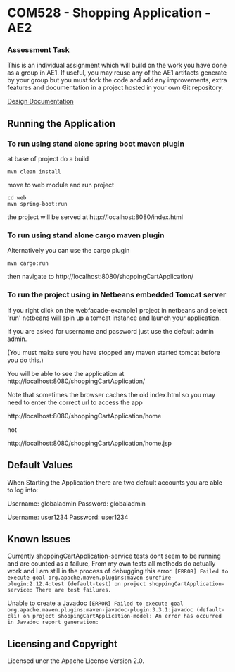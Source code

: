 # COM528 - Shopping Application - AE2

### Assessment Task 
This is an individual assignment which will build on the work you have done as a group in AE1. If useful, you may reuse any of the AE1 artifacts generate by your group but you must fork the code and add any improvements, extra features and documentation in a project hosted in your own Git repository. 

[Design Documentation](./UMLmodel/README.md)

## Running the Application

### To run using stand alone spring boot maven plugin

at base of project do a build
```
mvn clean install
```
move to web module and run project
```
cd web
mvn spring-boot:run
```
the project will be served at http://localhost:8080/index.html

### To run using stand alone cargo maven plugin

Alternatively you can use the cargo plugin
```
mvn cargo:run
```
then navigate to http://localhost:8080/shoppingCartApplication/


### To run the project using  in Netbeans embedded Tomcat server

If you right click on the webfacade-example1 project in netbeans and select 'run' netbeans will spin up a tomcat instance and launch your application.

If you are asked for username and password just use the default admin admin.
 
(You must make sure you have stopped any maven started tomcat before you do this.)

You will be able to see the application at http://localhost:8080/shoppingCartApplication/

Note that sometimes the browser caches the old index.html so you may need to enter the correct url to access the app

http://localhost:8080/shoppingCartApplication/home

not

http://localhost:8080/shoppingCartApplication/home.jsp

## Default Values
When Starting the Application there are two default accounts you are able to log into:

Username: globaladmin
Password: globaladmin

Username: user1234
Password: user1234

## Known Issues

Currently shoppingCartApplication-service tests dont seem to be running and are counted as a failure, From my own tests all methods do actually work and I am still in the process of debugging this error.
`[ERROR] Failed to execute goal org.apache.maven.plugins:maven-surefire-plugin:2.12.4:test (default-test) on project shoppingCartApplication-service: There are test failures.`


Unable to create a Javadoc
`[ERROR] Failed to execute goal org.apache.maven.plugins:maven-javadoc-plugin:3.3.1:javadoc (default-cli) on project shoppingCartApplication-model: An error has occurred in Javadoc report generation:`

## Licensing and Copyright

Licensed uner the Apache License Version 2.0.
